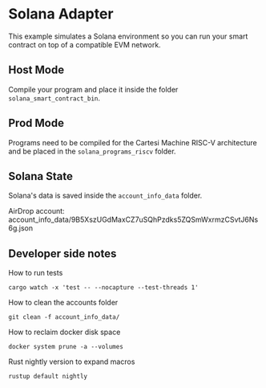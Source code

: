 # Solana Adapter

This example simulates a Solana environment so you can run your smart contract on top of a compatible EVM network.

## Host Mode

Compile your program and place it inside the folder `solana_smart_contract_bin`.

## Prod Mode

Programs need to be compiled for the Cartesi Machine RISC-V architecture and be placed in the `solana_programs_riscv` folder.

## Solana State

Solana's data is saved inside the `account_info_data` folder.

AirDrop account:  
account_info_data/9B5XszUGdMaxCZ7uSQhPzdks5ZQSmWxrmzCSvtJ6Ns6g.json

## Developer side notes

How to run tests

```shell
cargo watch -x 'test -- --nocapture --test-threads 1'
```

How to clean the accounts folder

```shell
git clean -f account_info_data/
```

How to reclaim docker disk space

```shell
docker system prune -a --volumes
```

Rust nightly version to expand macros

```shell
rustup default nightly
```
